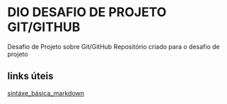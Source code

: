 # DIO DESAFIO DE PROJETO GIT/GITHUB
Desafio de Projeto sobre Git/GitHub
Repositório criado para o desafio de projeto

## links úteis
[sintáxe_básica_markdown](https://www.markdownguide.org/)
